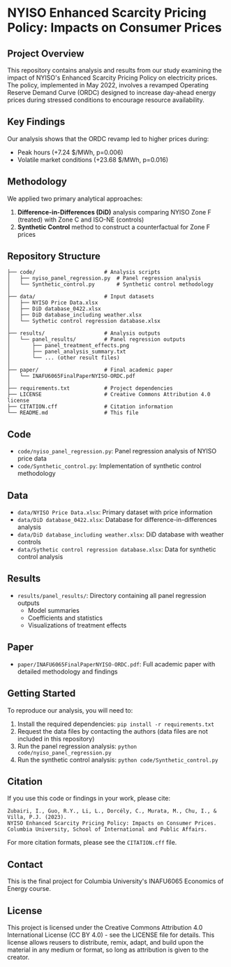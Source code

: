 # NYISO Enhanced Scarcity Pricing Policy: Impacts on Consumer Prices

## Project Overview
This repository contains analysis and results from our study examining the impact of NYISO's Enhanced Scarcity Pricing Policy on electricity prices. The policy, implemented in May 2022, involves a revamped Operating Reserve Demand Curve (ORDC) designed to increase day-ahead energy prices during stressed conditions to encourage resource availability.

## Key Findings
Our analysis shows that the ORDC revamp led to higher prices during:
- Peak hours (+7.24 $/MWh, p=0.006)
- Volatile market conditions (+23.68 $/MWh, p=0.016)

## Methodology
We applied two primary analytical approaches:
1. **Difference-in-Differences (DiD)** analysis comparing NYISO Zone F (treated) with Zone C and ISO-NE (controls)
2. **Synthetic Control** method to construct a counterfactual for Zone F prices

## Repository Structure

```
├── code/                      # Analysis scripts
│   ├── nyiso_panel_regression.py  # Panel regression analysis
│   └── Synthetic_control.py       # Synthetic control methodology
│
├── data/                      # Input datasets
│   ├── NYISO Price Data.xlsx
│   ├── DiD database_0422.xlsx
│   ├── DiD database_including weather.xlsx
│   └── Sythetic control regression database.xlsx
│
├── results/                   # Analysis outputs
│   └── panel_results/         # Panel regression outputs
│       ├── panel_treatment_effects.png
│       ├── panel_analysis_summary.txt
│       └── ... (other result files)
│
├── paper/                     # Final academic paper
│   └── INAFU6065FinalPaperNYISO-ORDC.pdf
│
├── requirements.txt           # Project dependencies
├── LICENSE                    # Creative Commons Attribution 4.0 license
├── CITATION.cff               # Citation information
└── README.md                  # This file
```

## Code
- `code/nyiso_panel_regression.py`: Panel regression analysis of NYISO price data
- `code/Synthetic_control.py`: Implementation of synthetic control methodology

## Data
- `data/NYISO Price Data.xlsx`: Primary dataset with price information
- `data/DiD database_0422.xlsx`: Database for difference-in-differences analysis
- `data/DiD database_including weather.xlsx`: DiD database with weather controls
- `data/Sythetic control regression database.xlsx`: Data for synthetic control analysis

## Results
- `results/panel_results/`: Directory containing all panel regression outputs
  - Model summaries
  - Coefficients and statistics
  - Visualizations of treatment effects

## Paper
- `paper/INAFU6065FinalPaperNYISO-ORDC.pdf`: Full academic paper with detailed methodology and findings

## Getting Started
To reproduce our analysis, you will need to:
1. Install the required dependencies: `pip install -r requirements.txt`
2. Request the data files by contacting the authors (data files are not included in this repository)
3. Run the panel regression analysis: `python code/nyiso_panel_regression.py`
4. Run the synthetic control analysis: `python code/Synthetic_control.py`

## Citation
If you use this code or findings in your work, please cite:

```
Zubairi, I., Guo, R.Y., Li, L., Dorcély, C., Murata, M., Chu, I., & Villa, P.J. (2023). 
NYISO Enhanced Scarcity Pricing Policy: Impacts on Consumer Prices. 
Columbia University, School of International and Public Affairs.
```

For more citation formats, please see the `CITATION.cff` file.

## Contact
This is the final project for Columbia University's INAFU6065 Economics of Energy course.

## License
This project is licensed under the Creative Commons Attribution 4.0 International License (CC BY 4.0) - see the LICENSE file for details. This license allows reusers to distribute, remix, adapt, and build upon the material in any medium or format, so long as attribution is given to the creator.